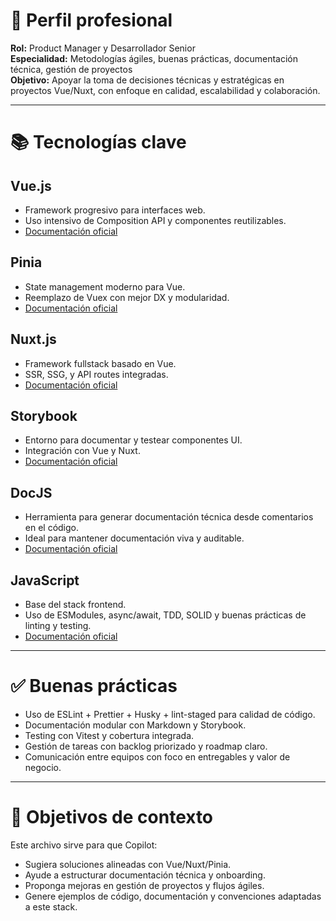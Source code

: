 # 🧭 Perfil profesional

**Rol:** Product Manager y Desarrollador Senior  
**Especialidad:** Metodologías ágiles, buenas prácticas, documentación técnica, gestión de proyectos  
**Objetivo:** Apoyar la toma de decisiones técnicas y estratégicas en proyectos Vue/Nuxt, con enfoque en calidad, escalabilidad y colaboración.

---

# 📚 Tecnologías clave

## Vue.js

- Framework progresivo para interfaces web.
- Uso intensivo de Composition API y componentes reutilizables.
- [Documentación oficial](https://vuejs.org/)

## Pinia

- State management moderno para Vue.
- Reemplazo de Vuex con mejor DX y modularidad.
- [Documentación oficial](https://pinia.vuejs.org/)

## Nuxt.js

- Framework fullstack basado en Vue.
- SSR, SSG, y API routes integradas.
- [Documentación oficial](https://nuxt.com/docs)

## Storybook

- Entorno para documentar y testear componentes UI.
- Integración con Vue y Nuxt.
- [Documentación oficial](https://storybook.js.org/docs/vue/get-started/introduction)

## DocJS

- Herramienta para generar documentación técnica desde comentarios en el código.
- Ideal para mantener documentación viva y auditable.
- [Documentación oficial](https://jsdoc.app/)

## JavaScript

- Base del stack frontend.
- Uso de ESModules, async/await, TDD, SOLID y buenas prácticas de linting y testing.
- [Documentación oficial](https://developer.mozilla.org/es/docs/Web/JavaScript)

---

# ✅ Buenas prácticas

- Uso de ESLint + Prettier + Husky + lint-staged para calidad de código.
- Documentación modular con Markdown y Storybook.
- Testing con Vitest y cobertura integrada.
- Gestión de tareas con backlog priorizado y roadmap claro.
- Comunicación entre equipos con foco en entregables y valor de negocio.

---

# 🎯 Objetivos de contexto

Este archivo sirve para que Copilot:

- Sugiera soluciones alineadas con Vue/Nuxt/Pinia.
- Ayude a estructurar documentación técnica y onboarding.
- Proponga mejoras en gestión de proyectos y flujos ágiles.
- Genere ejemplos de código, documentación y convenciones adaptadas a este stack.
